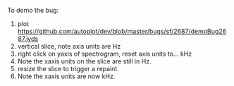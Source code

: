 To demo the bug:
1. plot https://github.com/autoplot/dev/blob/master/bugs/sf/2687/demoBug2687.jyds
2. vertical slice, note axis units are Hz
3. right click on yaxis of spectrogram, reset axis units to... kHz
4. Note the xaxis units on the slice are still in Hz.
5. resize the slice to trigger a repaint.
6. Note the xaxis units are now kHz.

